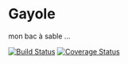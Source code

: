 [travis-image]: https://travis-ci.org/fierfeu/Gayole.svg?branch=master
[travis-url]: https://travis-ci.org/fierfeu/Gayole

# Gayole
mon bac à sable ... 


[![Build Status][travis-image]][travis-url]
[![Coverage Status](https://coveralls.io/repos/github/fierfeu/Gayole/badge.svg)](https://coveralls.io/github/fierfeu/Gayole)
